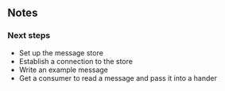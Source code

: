## Notes
### Next steps
- Set up the message store
- Establish a connection to the store
- Write an example message
- Get a consumer to read a message and pass it into a hander
